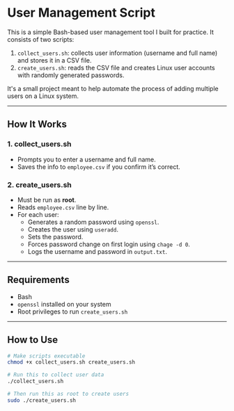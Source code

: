 # User Management Script

This is a simple Bash-based user management tool I built for practice. It consists of two scripts:

1. `collect_users.sh`: collects user information (username and full name) and stores it in a CSV file.
2. `create_users.sh`: reads the CSV file and creates Linux user accounts with randomly generated passwords.

It's a small project meant to help automate the process of adding multiple users on a Linux system.

---
## How It Works

### 1. collect_users.sh
- Prompts you to enter a username and full name.
- Saves the info to `employee.csv` if you confirm it’s correct.

### 2. create_users.sh
- Must be run as **root**.
- Reads `employee.csv` line by line.
- For each user:
  - Generates a random password using `openssl`.
  - Creates the user using `useradd`.
  - Sets the password.
  - Forces password change on first login using `chage -d 0`.
  - Logs the username and password in `output.txt`.

---

## Requirements

- Bash
- `openssl` installed on your system
- Root privileges to run `create_users.sh`

---

## How to Use

```bash
# Make scripts executable
chmod +x collect_users.sh create_users.sh

# Run this to collect user data
./collect_users.sh

# Then run this as root to create users
sudo ./create_users.sh